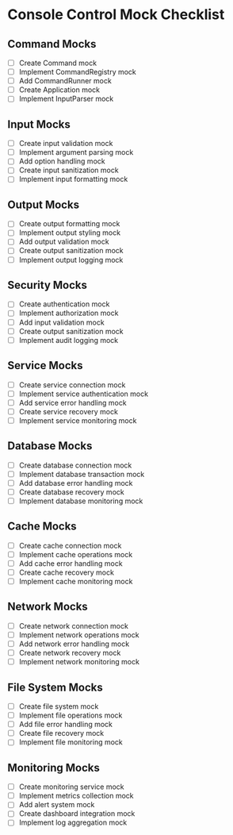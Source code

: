 # Console Control Mock Checklist

## Command Mocks
- [ ] Create Command mock
- [ ] Implement CommandRegistry mock
- [ ] Add CommandRunner mock
- [ ] Create Application mock
- [ ] Implement InputParser mock

## Input Mocks
- [ ] Create input validation mock
- [ ] Implement argument parsing mock
- [ ] Add option handling mock
- [ ] Create input sanitization mock
- [ ] Implement input formatting mock

## Output Mocks
- [ ] Create output formatting mock
- [ ] Implement output styling mock
- [ ] Add output validation mock
- [ ] Create output sanitization mock
- [ ] Implement output logging mock

## Security Mocks
- [ ] Create authentication mock
- [ ] Implement authorization mock
- [ ] Add input validation mock
- [ ] Create output sanitization mock
- [ ] Implement audit logging mock

## Service Mocks
- [ ] Create service connection mock
- [ ] Implement service authentication mock
- [ ] Add service error handling mock
- [ ] Create service recovery mock
- [ ] Implement service monitoring mock

## Database Mocks
- [ ] Create database connection mock
- [ ] Implement database transaction mock
- [ ] Add database error handling mock
- [ ] Create database recovery mock
- [ ] Implement database monitoring mock

## Cache Mocks
- [ ] Create cache connection mock
- [ ] Implement cache operations mock
- [ ] Add cache error handling mock
- [ ] Create cache recovery mock
- [ ] Implement cache monitoring mock

## Network Mocks
- [ ] Create network connection mock
- [ ] Implement network operations mock
- [ ] Add network error handling mock
- [ ] Create network recovery mock
- [ ] Implement network monitoring mock

## File System Mocks
- [ ] Create file system mock
- [ ] Implement file operations mock
- [ ] Add file error handling mock
- [ ] Create file recovery mock
- [ ] Implement file monitoring mock

## Monitoring Mocks
- [ ] Create monitoring service mock
- [ ] Implement metrics collection mock
- [ ] Add alert system mock
- [ ] Create dashboard integration mock
- [ ] Implement log aggregation mock 